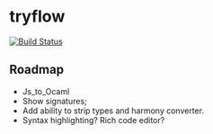 # tryflow

[![Build Status](https://travis-ci.org/unknownexception/tryflow.svg)](https://travis-ci.org/unknownexception/tryflow)

## Roadmap

- Js_to_Ocaml
- Show signatures;
- Add ability to strip types and harmony converter.
- Syntax highlighting? Rich code editor?
